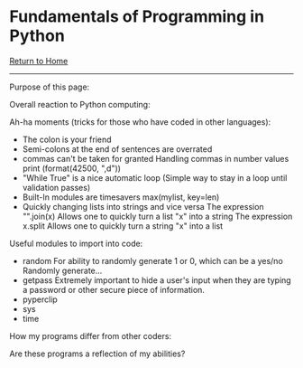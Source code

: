 # Fundamentals of Programming in Python
[Return to Home](https://angie-gh.github.io/adix.github.io/)


*********************************************************************************** 


Purpose of this page:

Overall reaction to Python computing:

Ah-ha moments (tricks for those who have coded in other languages):
- The colon is your friend
- Semi-colons at the end of sentences are overrated
- commas can't be taken for granted
	Handling commas in number values
	print (format(42500, ",d"))
- "While True" is a nice automatic loop
	(Simple way to stay in a loop until validation passes)
- Built-In modules are timesavers
	max(mylist, key=len)
- Quickly changing lists into strings and vice versa
	The expression "".join(x)    Allows one to quickly turn a list "x" into a string
	The expression x.split    Allows one to quickly turn a string "x" into a list

Useful modules to import into code:
- random
	For ability to randomly generate 1 or 0, which can be a yes/no 
	Randomly generate...
- getpass
	Extremely important to hide a user's input when they are typing a password or other secure piece of information.
- pyperclip
- sys
- time

How my programs differ from other coders:

Are these programs a reflection of my abilities?








